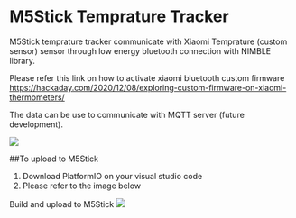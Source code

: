 # M5Stick Temprature Tracker
 M5Stick temprature tracker communicate with Xiaomi Temprature (custom sensor) sensor through low energy bluetooth connection with NIMBLE library.

 Please refer this link on how to activate xiaomi bluetooth custom firmware 
 https://hackaday.com/2020/12/08/exploring-custom-firmware-on-xiaomi-thermometers/

 The data can be use to communicate with MQTT server (future development).
 
![](m5temp.gif)

##To upload to M5Stick 
 1. Download PlatformIO on your visual studio code 
 2. Please refer to the image below

Build and upload to M5Stick
 ![](platformio-build-tempsensor.gif)
